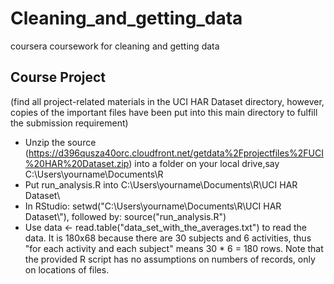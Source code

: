 Cleaning_and_getting_data
=========================

coursera coursework for cleaning and getting data

## Course Project

(find all project-related materials in the UCI HAR Dataset directory, however, copies of the important files have been put into this main directory to fulfill the submission requirement)

* Unzip the source (https://d396qusza40orc.cloudfront.net/getdata%2Fprojectfiles%2FUCI%20HAR%20Dataset.zip) into a folder on your local drive,say C:\Users\yourname\Documents\R
* Put run_analysis.R into C:\Users\yourname\Documents\R\UCI HAR Dataset\
* In RStudio: setwd("C:\\Users\\yourname\\Documents\\R\\UCI HAR Dataset\\"), followed by: source("run_analysis.R")
* Use data <- read.table("data_set_with_the_averages.txt") to read the data. It is 180x68 because there are 30 subjects and 6 activities, thus "for each activity and each subject" means 30 * 6 = 180 rows. Note that the provided R script has no assumptions on numbers of records, only on locations of files.
